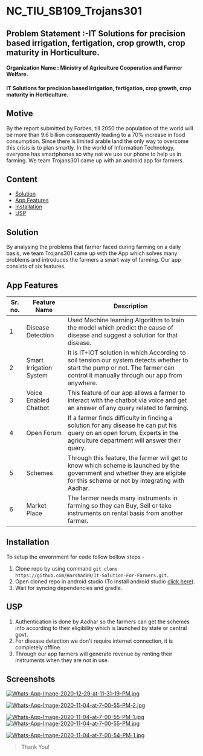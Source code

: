 # NC_TIU_SB109_Trojans301

## Problem Statement :-IT Solutions for precision based irrigation, fertigation, crop growth, crop maturity in Horticulture. 
#### Organization Name : Ministry of Agriculture Cooperation and Farmer Welfare.
#### IT Solutions for precision based irrigation, fertigation, crop growth, crop maturity in Horticulture. 

## Motive
By the report submitted by Forbes, till 2050 the population of the world will be more than 9.6 billion consequently leading to a 70% increase in food consumption. Since there is limited arable land the only way to overcome this crisis is to plan smartly. In the world of Information Technology, everyone has smartphones so why not we use our phone to help us in farming. We team Trojans301 came up with an android app for farmers.

## Content
- [Solution](#solution)
- [App Features](#app-features)
- [Installation](#installation)
- [USP](#usp)


## Solution
By analysing the problems that farmer faced during farming on a daily basis, we team Trojans301 came up with the App which solves many problems and introduces the farmers a smart way of farming. Our app consists of six features.

## App Features
|Sr. no.|Feature Name|Description|
|--|--|--|
| 1 | Disease Detection | Used Machine learning Algorithm to train the model which predict the cause of disease and suggest a solution for that disease. | 
| 2 | Smart Irrigation System | It is IT+IOT solution in which According to soil tension our system detects whether to start the pump or not. The farmer can control it manually through our app from anywhere. | 
| 3 | Voice Enabled Chatbot | This feature of our app allows a farmer to interact with the chatbot via voice and get an answer of any query related to farming. |
| 4 | Open Forum | If a farmer finds difficulty in finding a solution for any disease he can put his query on an open forum, Experts in the agriculture department will answer their query. | 
| 5 | Schemes | Through this feature, the farmer will get to know which scheme is launched by the government and whether they are eligible for this scheme or not by integrating with Aadhar. |
| 6 | Market Place | The farmer needs many instruments in farming so they can Buy, Sell or take instruments on rental basis from another farmer. | 


## Installation
To setup the envornment for code follow bellow steps - 
1. Clone repo by using command `git clone https://github.com/Harshad09/It-Solution-For-Farmers.git`.
2. Open cloned repo in android studio (To install android studio [click here](https://developer.android.com/studio)).
3. Wait for syncing dependencies and gradle. 


## USP
1. Authentication is done by Aadhar so the farmers can get the schemes info according to their eligibility which is launched by state or central govt. 
2. For disease detection we don't require internet connection, it is completely offline.
3. Through our app farmers will generate revenue by renting their instruments when they are not in use.

## Screenshots

[![Whats-App-Image-2020-12-29-at-11-31-19-PM.jpg](https://i.postimg.cc/HxLVjbBw/Whats-App-Image-2020-12-29-at-11-31-19-PM.jpg)](https://postimg.cc/PLBtRvGJ)

[![Whats-App-Image-2020-11-04-at-7-00-55-PM-2.jpg](https://i.postimg.cc/XYcJ8sPK/Whats-App-Image-2020-11-04-at-7-00-55-PM-2.jpg)](https://postimg.cc/ZWn4Yx40)

[![Whats-App-Image-2020-11-04-at-7-00-55-PM-1.jpg](https://i.postimg.cc/Ls9s0zdc/Whats-App-Image-2020-11-04-at-7-00-55-PM-1.jpg)](https://postimg.cc/HrNHr8kz)
[![Whats-App-Image-2020-11-04-at-7-00-55-PM.jpg](https://i.postimg.cc/MTXpzqpt/Whats-App-Image-2020-11-04-at-7-00-55-PM.jpg)](https://postimg.cc/S2Fhr08z)

[![Whats-App-Image-2020-11-04-at-7-00-54-PM-1.jpg](https://i.postimg.cc/1zvzxfsf/Whats-App-Image-2020-11-04-at-7-00-54-PM-1.jpg)](https://postimg.cc/PL8HYfLj)

> Thank You!
